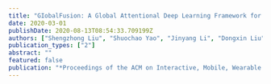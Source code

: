 ```yaml
---
title: "GIobalFusion: A Global Attentional Deep Learning Framework for Multisensor Information Fusion"
date: 2020-03-01
publishDate: 2020-08-13T08:54:33.709199Z
authors: ["Shengzhong Liu", "Shuochao Yao", "Jinyang Li", "Dongxin Liu", "Tianshi Wang", "Huajie Shao", "Tarek Abdelzaher"]
publication_types: ["2"]
abstract: ""
featured: false
publication: "*Proceedings of the ACM on Interactive, Mobile, Wearable and Ubiquitous Technologies*"
---
```


